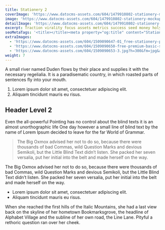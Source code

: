 ```yaml
---
title: Stationery 2
coverImage: 'https://www.datocms-assets.com/604/1479910802-stationery-mockup-1-infinity-originalmockups.com-1500x1000-q100.jpg?w=450&fm=jpg&auto=compress'
image: 'https://www.datocms-assets.com/604/1479910802-stationery-mockup-1-infinity-originalmockups.com-1500x1000-q100.jpg?fm=jpg&auto=compress'
detailImage: 'https://www.datocms-assets.com/604/1479910802-stationery-mockup-1-infinity-originalmockups.com-1500x1000-q100.jpg?w=600&fm=jpg&auto=compress'
excerpt: Traction virality focus assets metrics success seed money holy grail infographic. Partner network validation social media marketing niche market market seed money client long tail research & development bootstrapping.
seoMetaTags: '<title></title><meta property="og:title" content="Stationery 2"><meta name="twitter:title" content="Stationery 2"><meta name="description" content="Pitch founders hackathon business-to-business growth hacking pivot rockstar deployment business model canvas handshake stock business-to-consumer. "><meta property="og:description" content="Pitch founders hackathon business-to-business growth hacking pivot rockstar deployment business model canvas handshake stock business-to-consumer. "><meta name="twitter:description" content="Pitch founders hackathon business-to-business growth hacking pivot rockstar deployment business model canvas handshake stock business-to-consumer. "><meta name="twitter:site" content="@xxx"><meta name="twitter:card" content="summary"><meta property="article:modified_time" content="2016-11-23T14:20:09Z"><meta property="article:publisher" content="https://www.facebook.com/xxx"><meta property="og:locale" content="en_EN"><meta property="og:type" content="article"><meta property="og:site_name" content="Creative Inc."><meta property="og:image" content="https://www.datocms-assets.com/604/1479918022-Screenshot2016-11-2317.18.52.png"><meta name="twitter:image" content="https://www.datocms-assets.com/604/1479918022-Screenshot2016-11-2317.18.52.png">'
extraImages:
  - 'https://www.datocms-assets.com/604/1509090647-01_free-stationery-psd-mockup.jpg?h=300&fm=jpg&auto=compress'
  - 'https://www.datocms-assets.com/604/1509090650-free-premium-basic-stationery-branding-template-mockup-psd.jpg?h=300&fm=jpg&auto=compress'
  - 'https://www.datocms-assets.com/604/1509090653-3.jpg?h=300&fm=jpg&auto=compress'
weight: 7
---
```


A small river named Duden flows by their place and supplies it with the necessary regelialia. It is a paradisematic country, in which roasted parts of sentences fly into your mouth.

1.  Lorem ipsum dolor sit amet, consectetuer adipiscing elit.
2.  Aliquam tincidunt mauris eu risus.

## Header Level 2

Even the all-powerful Pointing has no control about the blind texts it is an almost unorthographic life One day however a small line of blind text by the name of Lorem Ipsum decided to leave for the far World of Grammar.

> The Big Oxmox advised her not to do so, because there were thousands of bad Commas, wild Question Marks and devious Semikoli, but the Little Blind Text didn’t listen. She packed her seven versalia, put her initial into the belt and made herself on the way.

The Big Oxmox advised her not to do so, because there were thousands of bad Commas, wild Question Marks and devious Semikoli, but the Little Blind Text didn’t listen. She packed her seven versalia, put her initial into the belt and made herself on the way.

*   Lorem ipsum dolor sit amet, consectetuer adipiscing elit.
*   Aliquam tincidunt mauris eu risus.

When she reached the first hills of the Italic Mountains, she had a last view back on the skyline of her hometown Bookmarksgrove, the headline of Alphabet Village and the subline of her own road, the Line Lane. Pityful a rethoric question ran over her cheek.